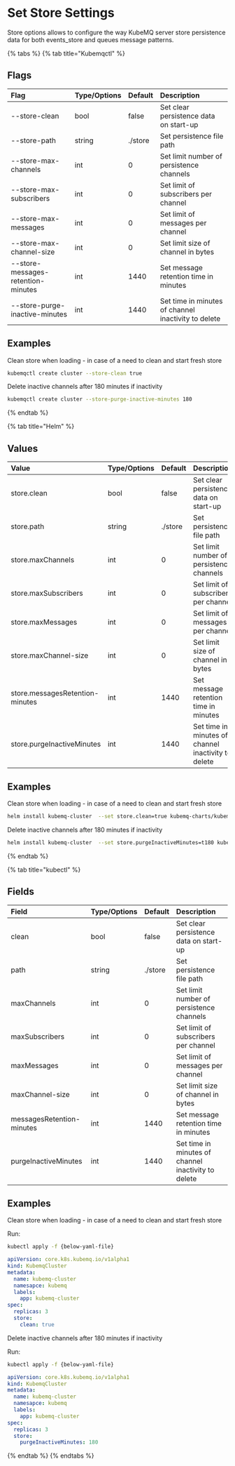# Set Store Settings

Store options allows to configure the way KubeMQ server store persistence data for both events\_store and queues message patterns.

{% tabs %}
{% tab title="Kubemqctl" %}
## Flags

| Flag | Type/Options | Default | Description |
| :--- | :--- | :--- | :--- |
| --store-clean | bool | false | Set clear persistence data on start-up |
| --store-path | string | ./store | Set persistence file path |
| --store-max-channels | int | 0 | Set limit number of persistence channels |
| --store-max-subscribers | int | 0 | Set limit of subscribers per channel |
| --store-max-messages | int | 0 | Set limit of messages per channel |
| --store-max-channel-size | int | 0 | Set limit size of channel in bytes |
| --store-messages-retention-minutes | int | 1440 | Set message retention time in minutes |
| --store-purge-inactive-minutes | int | 1440 | Set time in minutes of channel inactivity to delete |

## Examples

Clean store when loading - in case of a need to clean and start fresh store

```bash
kubemqctl create cluster --store-clean true
```

Delete inactive channels after 180 minutes if inactivity

```bash
kubemqctl create cluster --store-purge-inactive-minutes 180
```
{% endtab %}

{% tab title="Helm" %}
## Values

| Value | Type/Options | Default | Description |
| :--- | :--- | :--- | :--- |
| store.clean | bool | false | Set clear persistence data on start-up |
| store.path | string | ./store | Set persistence file path |
| store.maxChannels | int | 0 | Set limit number of persistence channels |
| store.maxSubscribers | int | 0 | Set limit of subscribers per channel |
| store.maxMessages | int | 0 | Set limit of messages per channel |
| store.maxChannel-size | int | 0 | Set limit size of channel in bytes |
| store.messagesRetention-minutes | int | 1440 | Set message retention time in minutes |
| store.purgeInactiveMinutes | int | 1440 | Set time in minutes of channel inactivity to delete |

## Examples

Clean store when loading - in case of a need to clean and start fresh store

```bash
helm install kubemq-cluster  --set store.clean=true kubemq-charts/kubemq
```

Delete inactive channels after 180 minutes if inactivity

```bash
helm install kubemq-cluster  --set store.purgeInactiveMinutes=t180 kubemq-charts/kubemq
```
{% endtab %}

{% tab title="kubectl" %}
## Fields

| Field | Type/Options | Default | Description |
| :--- | :--- | :--- | :--- |
| clean | bool | false | Set clear persistence data on start-up |
| path | string | ./store | Set persistence file path |
| maxChannels | int | 0 | Set limit number of persistence channels |
| maxSubscribers | int | 0 | Set limit of subscribers per channel |
| maxMessages | int | 0 | Set limit of messages per channel |
| maxChannel-size | int | 0 | Set limit size of channel in bytes |
| messagesRetention-minutes | int | 1440 | Set message retention time in minutes |
| purgeInactiveMinutes | int | 1440 | Set time in minutes of channel inactivity to delete |

## Examples

Clean store when loading - in case of a need to clean and start fresh store

Run:

```bash
kubectl apply -f {below-yaml-file}
```

```yaml
apiVersion: core.k8s.kubemq.io/v1alpha1
kind: KubemqCluster
metadata:
  name: kubemq-cluster
  namesapce: kubemq
  labels:
    app: kubemq-cluster
spec:
  replicas: 3
  store:
    clean: true
```

Delete inactive channels after 180 minutes if inactivity

Run:

```bash
kubectl apply -f {below-yaml-file}
```

```yaml
apiVersion: core.k8s.kubemq.io/v1alpha1
kind: KubemqCluster
metadata:
  name: kubemq-cluster
  namesapce: kubemq
  labels:
    app: kubemq-cluster
spec:
  replicas: 3
  store:
    purgeInactiveMinutes: 180
```
{% endtab %}
{% endtabs %}

